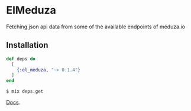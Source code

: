 # ElMeduza

Fetching json api data from some of the available endpoints of meduza.io

## Installation

```elixir
def deps do
  [
    {:el_meduza, "~> 0.1.4"}
  ]
end
```

`$ mix deps.get`

[Docs](https://hexdocs.pm/el_meduza).
